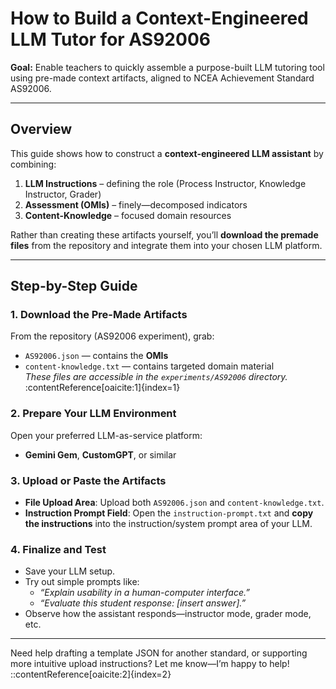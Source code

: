 # How to Build a Context-Engineered LLM Tutor for AS92006

**Goal:** Enable teachers to quickly assemble a purpose-built LLM tutoring tool using pre-made context artifacts, aligned to NCEA Achievement Standard AS92006.

---

##  Overview

This guide shows how to construct a **context-engineered LLM assistant** by combining:

1. **LLM Instructions** – defining the role (Process Instructor, Knowledge Instructor, Grader)  
2. **Assessment (OMIs)** – finely—decomposed indicators  
3. **Content-Knowledge** – focused domain resources  

Rather than creating these artifacts yourself, you’ll **download the premade files** from the repository and integrate them into your chosen LLM platform.

---

##  Step-by-Step Guide

### 1. Download the Pre-Made Artifacts

From the repository (AS92006 experiment), grab:

- `AS92006.json` — contains the **OMIs**
- `content-knowledge.txt` — contains targeted domain material  
  *These files are accessible in the `experiments/AS92006` directory.* :contentReference[oaicite:1]{index=1}

### 2. Prepare Your LLM Environment

Open your preferred LLM-as-service platform:
- **Gemini Gem**, **CustomGPT**, or similar

### 3. Upload or Paste the Artifacts

- **File Upload Area**: Upload both `AS92006.json` and `content-knowledge.txt`.
- **Instruction Prompt Field**: Open the `instruction-prompt.txt` and **copy the instructions** into the instruction/system prompt area of your LLM.

### 4. Finalize and Test

- Save your LLM setup.
- Try out simple prompts like:
  - *“Explain usability in a human-computer interface.”*
  - *“Evaluate this student response: [insert answer].”*
- Observe how the assistant responds—instructor mode, grader mode, etc.


---

Need help drafting a template JSON for another standard, or supporting more intuitive upload instructions? Let me know—I’m happy to help!
::contentReference[oaicite:2]{index=2}
